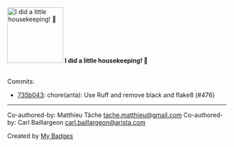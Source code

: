 <img src="https://my-badges.github.io/my-badges/chore-commit.png" alt="I did a little housekeeping! 🧹" title="I did a little housekeeping! 🧹" width="128">
<strong>I did a little housekeeping! 🧹</strong>
<br><br>

Commits:

- <a href="https://github.com/gmuloc/network-test-automation/commit/735b0435ed9fd4d46ae58e9d1d37272ecb755eb4">735b043</a>: chore(anta): Use Ruff and remove black and flake8 (#476)

---------
Co-authored-by: Matthieu Tâche <tache.matthieu@gmail.com>
Co-authored-by: Carl Baillargeon <carl.baillargeon@arista.com>


Created by <a href="https://github.com/my-badges/my-badges">My Badges</a>